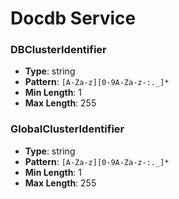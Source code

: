 # Docdb Service

### DBClusterIdentifier
- **Type**: string
- **Pattern**: `[A-Za-z][0-9A-Za-z-:._]*`
- **Min Length**: 1
- **Max Length**: 255

### GlobalClusterIdentifier
- **Type**: string
- **Pattern**: `[A-Za-z][0-9A-Za-z-:._]*`
- **Min Length**: 1
- **Max Length**: 255

